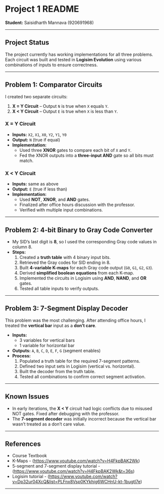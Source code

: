 # Project 1 README

**Student:** Saisidharth Mannava (920691968)

---

## Project Status
The project currently has working implementations for all three problems. Each circuit was built and tested in **Logisim Evolution** using various combinations of inputs to ensure correctness.

---

## Problem 1: Comparator Circuits

I created two separate circuits:
1. **X = Y Circuit** – Output `N` is true when `X` equals `Y`.
2. **X < Y Circuit** – Output `E` is true when `X` is less than `Y`.

### X = Y Circuit
- **Inputs:** `X2`, `X1`, `X0`, `Y2`, `Y1`, `Y0`  
- **Output:** `N` (true if equal)  
- **Implementation:**
  - Used three **XNOR** gates to compare each bit of `X` and `Y`.
  - Fed the XNOR outputs into a **three-input AND** gate so all bits must match.

### X < Y Circuit
- **Inputs:** same as above  
- **Output:** `E` (true if less than)  
- **Implementation:**
  - Used **NOT**, **XNOR**, and **AND** gates.
  - Finalized after office hours discussion with the professor.
  - Verified with multiple input combinations.

---

## Problem 2: 4-bit Binary to Gray Code Converter

- My SID’s last digit is **8**, so I used the corresponding Gray code values in column 8.
- **Steps:**
  1. Created a **truth table** with 4 binary input bits.
  2. Retrieved the Gray codes for SID ending in 8.
  3. Built **4-variable K-maps** for each Gray code output (`G0`, `G1`, `G2`, `G3`).
  4. Derived **simplified boolean equations** from each K-map.
  5. Implemented the circuits in Logisim using **AND**, **NAND**, and **OR** gates.
  6. Tested all table inputs to verify outputs.

---

## Problem 3: 7-Segment Display Decoder

This problem was the most challenging. After attending office hours, I treated the **vertical bar** input as a **don’t care**.

- **Inputs:**
  - 3 variables for vertical bars
  - 1 variable for horizontal bar
- **Outputs:** `A`, `B`, `C`, `D`, `E`, `F`, `G` (segment enables)
- **Process:**
  1. Populated a truth table for the required 7-segment patterns.
  2. Defined two input sets in Logisim (vertical vs. horizontal).
  3. Built the decoder from the truth table.
  4. Tested all combinations to confirm correct segment activation.

---

## Known Issues
- In early iterations, the **X < Y** circuit had logic conflicts due to misused NOT gates. Fixed after debugging with the professor.
- The **7-segment decoder** was initially incorrect because the vertical bar wasn’t treated as a don’t care value.

---

## References
- Course Textbook
- K-Maps - (https://www.youtube.com/watch?v=H4FkpBAK2Wk)
- 5-segment and 7-segment display tutorial - (https://www.youtube.com/watch?v=H4FkpBAK2Wk&t=36s)
- Logisim tutorial - (https://www.youtube.com/watch?v=Dp32ur04XcQ&list=PLFnx8Vsp0KYkhig6WCHnU-kt-1bugtl7e)

---
